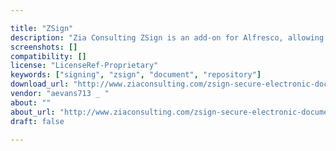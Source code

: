 ```yaml
---

title: "ZSign"
description: "Zia Consulting ZSign is an add-on for Alfresco, allowing users to electronically sign documents within their repository. Itâ€™s the ideal solution for executive, finance, legal, sales, and HR personnel to execute contracts, purchase orders, expense reports, work orders, timesheets, addendums, and much more. Whether you are in the private or public sector, ZSign allows organizations to recognize the full benefits of going paperless by eliminating the need to print out, route, wet-sign and rescan documents. Additionally, ZSign can be used with Alfrescoâ€™s workflow to allow document signing to be integrated within the approval processes to streamline execution of these documents."
screenshots: []
compatibility: []
license: "LicenseRef-Proprietary"
keywords: ["signing", "zsign", "document", "repository"]
download_url: "http://www.ziaconsulting.com/zsign-secure-electronic-document-signature/"
vendor: "aevans713 _ ‌"
about: ""
about_url: "http://www.ziaconsulting.com/zsign-secure-electronic-document-signature/"
draft: false

---
```

